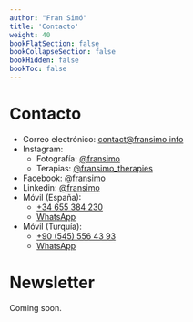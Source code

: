 ```yaml
---
author: "Fran Simó"
title: 'Contacto'
weight: 40
bookFlatSection: false
bookCollapseSection: false
bookHidden: false
bookToc: false
---
```

# Contacto

- Correo electrónico: [contact@fransimo.info](mailto:contact@fransimo.info)
- Instagram:
  - Fotografía: [@fransimo](https://www.instagram.com/fransimo)
  - Terapias: [@fransimo_therapies](https://www.instagram.com/fransimo_therapies/)
- Facebook: [@fransimo](https://www.facebook.com/fransimo)
- Linkedin: [@fransimo](https://www.linkedin.com/in/fransimo/)
- Móvil (España): 
  - [+34 655 384 230](tel:+34655384230)
  - [WhatsApp](https://wa.me/+34655384230)
- Móvil (Turquía):
  - [+90 (545) 556 43 93](tel:+905455564393)
  - [WhatsApp](https://wa.me/+905455564393)

# Newsletter

Coming soon.
